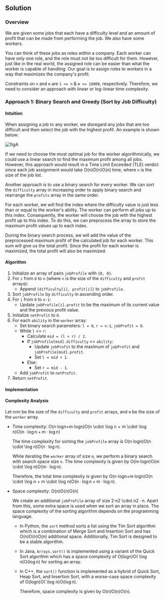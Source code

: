 ## Solution

### Overview

We are given some jobs that each have a difficulty level and an amount
of profit that can be made from performing the job. We also have some
workers.

You can think of these jobs as roles within a company. Each worker can
have only one role, and the role must not be too difficult for them.
However, just like in the real world, the assigned role can be easier
than what the worker is capable of handling. Our goal is to assign roles
to workers in a way that maximizes the company's profit.

Constraints on `n` and `m` are `1 <= n` & `m <= 10000`, respectively.
Therefore, we need to consider an approach with linear or log-linear
time complexity.

### Approach 1: Binary Search and Greedy (Sort by Job Difficulty)

#### Intuition

When assigning a job to any worker, we disregard any jobs that are too
difficult and then select the job with the highest profit. An example is
shown below:

![figA](https://assets.leetcode.com/static_assets/media/original_images/826/Slide1.PNG)

If we need to choose the most optimal job for the worker
algorithmically, we could use a linear search to find the maximum profit
among all jobs. However, this approach would result in a Time Limit
Exceeded (TLE) verdict since each job assignment would take
<span class="math math-inline"><span class="katex"><span class="katex-mathml">O(n)O(n)</span><span class="katex-html"
aria-hidden="true"><span class="base"><span class="strut"
style="height: 1em; vertical-align: -0.25em;"></span><span class="mord mathnormal"
style="margin-right: 0.02778em;">O</span><span class="mopen">(</span><span class="mord mathnormal">n</span><span class="mclose">)</span></span></span></span></span>
time, where `n` is the size of the job list.

Another approach is to use a binary search for every worker. We can sort
the `difficulty` array in increasing order to apply binary search and
rearrange the `profits` array in the same order.

For each worker, we will find the index where the difficulty value is
just less than or equal to the worker's ability. The worker can perform
all jobs up to this index. Consequently, the worker will choose the job
with the highest profit up to this index. To do this, we can preprocess
the array to store the maximum profit values up to each index.

During the binary search process, we will add the value of the
preprocessed maximum profit of the calculated job for each worker. This
sum will give us the total profit. Since the profit for each worker is
maximized, the total profit will also be maximized.

#### Algorithm

1. Initialize an array of pairs `jobProfile` with `{0, 0}`.
2. For `i` from `0` to `n` (where `n` is the size of the `difficulty`
    and `profit` arrays):
    - Append `{difficulty[i], profit[i]}` to `jobProfile`.
3. Sort `jobProfile` by `difficulty` in ascending order.
4. For `i` from `0` to `n-1`:
    - Update `jobProfile[i].profit` to be the maximum of its current
        value and the previous profit value.
5. Initialize `netProfit` to `0`.
6. For each `ability` in the `worker` array:
    - Set binary search parameters: `l = 0`, `r = n-1`,
        `jobProfit = 0`.
    - While `l` &lt;= `r`:
        - Calculate `mid = (l + r) / 2`.
        - If `jobProfile[mid].difficulty` &lt;= `ability`:
            - Update `jobProfit` to the maximum of `jobProfit` and
                `jobProfile[mid].profit`.
            - Set `l = mid + 1`.
        - Else:
            - Set `r = mid - 1`.
    - Add `jobProfit` to `netProfit`.
7. Return `netProfit`.  

#### Implementation

#### Complexity Analysis

Let
<span class="math math-inline"><span class="katex"><span class="katex-mathml">nn</span><span class="katex-html"
aria-hidden="true"><span class="base"><span class="strut"
style="height: 0.4306em;"></span><span class="mord mathnormal">n</span></span></span></span></span>
be the size of the `difficulty` and `profit` arrays, and `m` be the size
of the `worker` array.

- Time complexity:
    <span class="math math-inline"><span class="katex"><span class="katex-mathml">O(n⋅log⁡n+m⋅log⁡n)O(n
    \cdot \log n + m \cdot \log n)</span><span class="katex-html"
    aria-hidden="true"><span class="base"><span class="strut"
    style="height: 1em; vertical-align: -0.25em;"></span><span class="mord mathnormal"
    style="margin-right: 0.02778em;">O</span><span class="mopen">(</span><span class="mord mathnormal">n</span><span class="mspace"
    style="margin-right: 0.2222em;"></span><span class="mbin">⋅</span><span class="mspace"
    style="margin-right: 0.2222em;"></span></span><span class="base"><span class="strut"
    style="height: 0.8889em; vertical-align: -0.1944em;"></span><span class="mop">lo<span style="margin-right: 0.01389em;">g</span></span><span class="mspace"
    style="margin-right: 0.1667em;"></span><span class="mord mathnormal">n</span><span class="mspace"
    style="margin-right: 0.2222em;"></span><span class="mbin">+</span><span class="mspace"
    style="margin-right: 0.2222em;"></span></span><span class="base"><span class="strut"
    style="height: 0.4445em;"></span><span class="mord mathnormal">m</span><span class="mspace"
    style="margin-right: 0.2222em;"></span><span class="mbin">⋅</span><span class="mspace"
    style="margin-right: 0.2222em;"></span></span><span class="base"><span class="strut"
    style="height: 1em; vertical-align: -0.25em;"></span><span class="mop">lo<span style="margin-right: 0.01389em;">g</span></span><span class="mspace"
    style="margin-right: 0.1667em;"></span><span class="mord mathnormal">n</span><span class="mclose">)</span></span></span></span></span>

    The time complexity for sorting the `jobProfile` array is
    <span class="math math-inline"><span class="katex"><span class="katex-mathml">O(n⋅log⁡n)O(n
    \cdot \log n)</span><span class="katex-html"
    aria-hidden="true"><span class="base"><span class="strut"
    style="height: 1em; vertical-align: -0.25em;"></span><span class="mord mathnormal"
    style="margin-right: 0.02778em;">O</span><span class="mopen">(</span><span class="mord mathnormal">n</span><span class="mspace"
    style="margin-right: 0.2222em;"></span><span class="mbin">⋅</span><span class="mspace"
    style="margin-right: 0.2222em;"></span></span><span class="base"><span class="strut"
    style="height: 1em; vertical-align: -0.25em;"></span><span class="mop">lo<span style="margin-right: 0.01389em;">g</span></span><span class="mspace"
    style="margin-right: 0.1667em;"></span><span class="mord mathnormal">n</span><span class="mclose">)</span></span></span></span></span>.

    While iterating the `worker` array of size `m`, we perform a binary
    search with search space size `n`. The time complexity is given by
    <span class="math math-inline"><span class="katex"><span class="katex-mathml">O(m⋅log⁡n)O(m
    \cdot \log n)</span><span class="katex-html"
    aria-hidden="true"><span class="base"><span class="strut"
    style="height: 1em; vertical-align: -0.25em;"></span><span class="mord mathnormal"
    style="margin-right: 0.02778em;">O</span><span class="mopen">(</span><span class="mord mathnormal">m</span><span class="mspace"
    style="margin-right: 0.2222em;"></span><span class="mbin">⋅</span><span class="mspace"
    style="margin-right: 0.2222em;"></span></span><span class="base"><span class="strut"
    style="height: 1em; vertical-align: -0.25em;"></span><span class="mop">lo<span style="margin-right: 0.01389em;">g</span></span><span class="mspace"
    style="margin-right: 0.1667em;"></span><span class="mord mathnormal">n</span><span class="mclose">)</span></span></span></span></span>.

    Therefore, the total time complexity is given by
    <span class="math math-inline"><span class="katex"><span class="katex-mathml">O(n⋅log⁡n+m⋅log⁡n)O(n
    \cdot \log n + m \cdot \log n)</span><span class="katex-html"
    aria-hidden="true"><span class="base"><span class="strut"
    style="height: 1em; vertical-align: -0.25em;"></span><span class="mord mathnormal"
    style="margin-right: 0.02778em;">O</span><span class="mopen">(</span><span class="mord mathnormal">n</span><span class="mspace"
    style="margin-right: 0.2222em;"></span><span class="mbin">⋅</span><span class="mspace"
    style="margin-right: 0.2222em;"></span></span><span class="base"><span class="strut"
    style="height: 0.8889em; vertical-align: -0.1944em;"></span><span class="mop">lo<span style="margin-right: 0.01389em;">g</span></span><span class="mspace"
    style="margin-right: 0.1667em;"></span><span class="mord mathnormal">n</span><span class="mspace"
    style="margin-right: 0.2222em;"></span><span class="mbin">+</span><span class="mspace"
    style="margin-right: 0.2222em;"></span></span><span class="base"><span class="strut"
    style="height: 0.4445em;"></span><span class="mord mathnormal">m</span><span class="mspace"
    style="margin-right: 0.2222em;"></span><span class="mbin">⋅</span><span class="mspace"
    style="margin-right: 0.2222em;"></span></span><span class="base"><span class="strut"
    style="height: 1em; vertical-align: -0.25em;"></span><span class="mop">lo<span style="margin-right: 0.01389em;">g</span></span><span class="mspace"
    style="margin-right: 0.1667em;"></span><span class="mord mathnormal">n</span><span class="mclose">)</span></span></span></span></span>.

- Space complexity:
    <span class="math math-inline"><span class="katex"><span class="katex-mathml">O(n)O(n)</span><span class="katex-html"
    aria-hidden="true"><span class="base"><span class="strut"
    style="height: 1em; vertical-align: -0.25em;"></span><span class="mord mathnormal"
    style="margin-right: 0.02778em;">O</span><span class="mopen">(</span><span class="mord mathnormal">n</span><span class="mclose">)</span></span></span></span></span>

    We create an additional `jobProfile` array of size
    <span class="math math-inline"><span class="katex"><span class="katex-mathml">2⋅n2
    \cdot n</span><span class="katex-html"
    aria-hidden="true"><span class="base"><span class="strut"
    style="height: 0.6444em;"></span><span class="mord">2</span><span class="mspace"
    style="margin-right: 0.2222em;"></span><span class="mbin">⋅</span><span class="mspace"
    style="margin-right: 0.2222em;"></span></span><span class="base"><span class="strut"
    style="height: 0.4306em;"></span><span class="mord mathnormal">n</span></span></span></span></span>.
    Apart from this, some extra space is used when we sort an array in
    place. The space complexity of the sorting algorithm depends on the
    programming language.

  - In Python, the `sort` method sorts a list using the Tim Sort
        algorithm which is a combination of Merge Sort and Insertion
        Sort and has
        <span class="math math-inline"><span class="katex"><span class="katex-mathml">O(n)O(n)</span><span class="katex-html"
        aria-hidden="true"><span class="base"><span class="strut"
        style="height: 1em; vertical-align: -0.25em;"></span><span class="mord mathnormal"
        style="margin-right: 0.02778em;">O</span><span class="mopen">(</span><span class="mord mathnormal">n</span><span class="mclose">)</span></span></span></span></span>
        additional space. Additionally, Tim Sort is designed to be a
        stable algorithm.
  - In Java, `Arrays.sort()` is implemented using a variant of the
        Quick Sort algorithm which has a space complexity of
        <span class="math math-inline"><span class="katex"><span class="katex-mathml">O(log⁡n)O(
        \log n)</span><span class="katex-html"
        aria-hidden="true"><span class="base"><span class="strut"
        style="height: 1em; vertical-align: -0.25em;"></span><span class="mord mathnormal"
        style="margin-right: 0.02778em;">O</span><span class="mopen">(</span><span class="mop">lo<span style="margin-right: 0.01389em;">g</span></span><span class="mspace"
        style="margin-right: 0.1667em;"></span><span class="mord mathnormal">n</span><span class="mclose">)</span></span></span></span></span>
        for sorting an array.
  - In C++, the `sort()` function is implemented as a hybrid of
        Quick Sort, Heap Sort, and Insertion Sort, with a worse-case
        space complexity of
        <span class="math math-inline"><span class="katex"><span class="katex-mathml">O(log⁡n)O(
        \log n)</span><span class="katex-html"
        aria-hidden="true"><span class="base"><span class="strut"
        style="height: 1em; vertical-align: -0.25em;"></span><span class="mord mathnormal"
        style="margin-right: 0.02778em;">O</span><span class="mopen">(</span><span class="mop">lo<span style="margin-right: 0.01389em;">g</span></span><span class="mspace"
        style="margin-right: 0.1667em;"></span><span class="mord mathnormal">n</span><span class="mclose">)</span></span></span></span></span>.

    Therefore, space complexity is given by
    <span class="math math-inline"><span class="katex"><span class="katex-mathml">O(n)O(n)</span><span class="katex-html"
    aria-hidden="true"><span class="base"><span class="strut"
    style="height: 1em; vertical-align: -0.25em;"></span><span class="mord mathnormal"
    style="margin-right: 0.02778em;">O</span><span class="mopen">(</span><span class="mord mathnormal">n</span><span class="mclose">)</span></span></span></span></span>.
